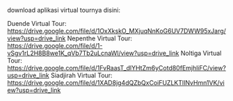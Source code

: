 download aplikasi virtual tournya disini:

Duende Virtual Tour: https://drive.google.com/file/d/1OxXkskO_MXjuqNnKoG6UV7DWW95xJarg/view?usp=drive_link
Nepenthe Virtual Tour: https://drive.google.com/file/d/1-vSgv1rL2H8B8we1K_qVb7Tb2uLcnaWl/view?usp=drive_link
Noltiga Virtual Tour: https://drive.google.com/file/d/1FvRaasT_dlYHtZm6yCotd80fEmjhliFC/view?usp=drive_link
Siadjirah Virtual Tour: https://drive.google.com/file/d/1XAD8jg4dQZbQxCoiFUZLKTlINvHmn1VK/view?usp=drive_link
